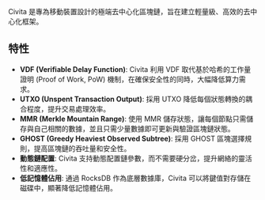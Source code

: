 Civita 是專為移動裝置設計的極端去中心化區塊鏈，旨在建立輕量級、高效的去中心化框架。

## 特性
- **VDF (Verifiable Delay Function)**: Civita 利用 VDF 取代基於哈希的工作量證明 (Proof of Work, PoW) 機制，在確保安全性的同時，大幅降低算力需求。
- **UTXO (Unspent Transaction Output)**: 採用 UTXO 降低每個狀態轉換的耦合程度，提升交易處理效率。
- **MMR (Merkle Mountain Range)**: 使用 MMR 儲存狀態，讓每個節點只需儲存與自己相關的數據，並且只需少量數據即可更新與驗證區塊鏈狀態。
- **GHOST (Greedy Heaviest Observed Subtree)**: 採用 GHOST 區塊選擇規則，提高區塊鏈的吞吐量和安全性。
- **動態鏈配置**: Civita 支持動態配置鏈參數，而不需要硬分岔，提升網絡的靈活性和適應性。
- **低記憶體佔用**: 通過 RocksDB 作為底層數據庫，Civita 可以將鍵值對存儲在磁碟中，顯著降低記憶體佔用。
